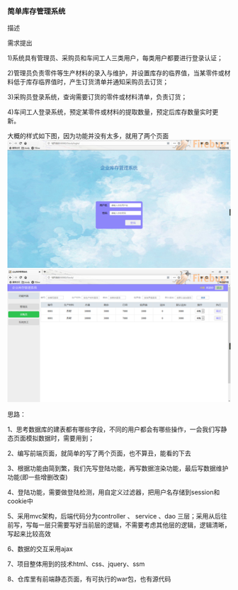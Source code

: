 ### 简单库存管理系统

描述

需求提出

1)系统具有管理员、采购员和车间工人三类用户，每类用户都要进行登录认证；

2)管理员负责零件等生产材料的录入与维护，并设置库存的临界值，当某零件或材料低于库存临界值时，产生订货清单并通知采购员去订货；

3)采购员登录系统，查询需要订货的零件或材料清单，负责订货；

4)车间工人登录系统，预定某零件或材料的提取数量，预定后库存数量实时更新。

大概的样式如下图，因为功能并没有太多，就用了两个页面
![登陆页面](https://github.com/YLDarren/Stock/blob/master/img/login.png)
![操作界面](https://github.com/YLDarren/Stock/blob/master/img/operate.png)

思路：
	
1、思考数据库的建表都有哪些字段，不同的用户都会有哪些操作，一会我们写静态页面模拟数据时，需要用到；

2、编写前端页面，就简单的写了两个页面，也不算丑，能看的下去

3、根据功能由简到繁，我们先写登陆功能，再写数据渲染功能，最后写数据维护功能(即一些增删改查)
	
4、登陆功能，需要做登陆检测，用自定义过滤器，把用户名存储到session和cookie中
	
5、采用mvc架构，后端代码分为controller 、 service 、dao 三层；采用从后往前写，写每一层只需要写好当前层的逻辑，不需要考虑其他层的逻辑，逻辑清晰，写起来比较高效
	
6、数据的交互采用ajax
	
7、项目整体用到的技术html、css、jquery、ssm
	
8、仓库里有前端静态页面，有可执行的war包，也有源代码

